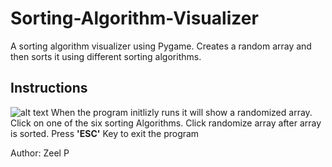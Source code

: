 # Sorting-Algorithm-Visualizer
A sorting algorithm visualizer using Pygame. Creates a random array and then sorts it using different sorting algorithms. 

## Instructions
![alt text](https://github.com/zeelp741/Sorting-Algorithm-Visualizer/blob/master/Sorting-Visualizer.png?raw=true)
When the program initlizly runs it will show a randomized array. Click on one of the six sorting Algorithms. Click randomize array after array is sorted. 
Press __'ESC'__ Key to exit the program

Author: Zeel P
